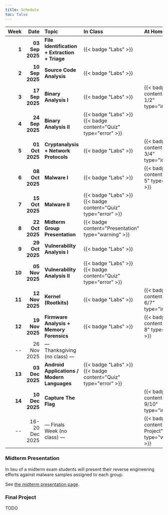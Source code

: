 ```yaml
---
title: Schedule
toc: false
---
```


|   Week |            Date | Topic                                           | In Class                                                       | At Home                                              |
| -----: | --------------: | :---------------------------------------------- | :------------------------------------------------------------- | :--------------------------------------------------- |
|  **1** | **03 Sep 2025** | **File Identification \+ Extraction \+ Triage** | {{< badge "Labs" >}}                                           |                                                      |
|  **2** | **10 Sep 2025** | **Source Code Analysis**                        | {{< badge "Labs" >}}                                           |                                                      |
|  **3** | **17 Sep 2025** | **Binary Analysis I**                           | {{< badge "Labs" >}}                                           | {{< badge content="HW 1/2" type="info" >}}           |
|  **4** | **24 Sep 2025** | **Binary Analysis II**                          | {{< badge "Labs" >}} {{< badge content="Quiz" type="error" >}} |                                                      |
|  **5** | **01 Oct 2025** | **Cryptanalysis + Network Protocols**           | {{< badge "Labs" >}}                                           | {{< badge content="HW 3/4" type="info" >}}           |
|  **6** | **08 Oct 2025** | **Malware I**                                   | {{< badge "Labs" >}}                                           | {{< badge content="HW 5" type="info" >}}             |
|  **7** | **15 Oct 2025** | **Malware II**                                  | {{< badge "Labs" >}} {{< badge content="Quiz" type="error" >}} |                                                      |
|  **8** | **22 Oct 2025** | **Midterm Group Presentation**                  | {{< badge content="Presentation" type="warning" >}}            |                                                      |
|  **9** | **29 Oct 2025** | **Vulnerability Analysis I**                    | {{< badge "Labs" >}}                                           |                                                      |
| **10** | **05 Nov 2025** | **Vulnerability Analysis II**                   | {{< badge "Labs" >}} {{< badge content="Quiz" type="error" >}} |                                                      |
| **11** | **12 Nov 2025** | **Kernel (Rootkits)**                           | {{< badge "Labs" >}}                                           | {{< badge content="HW 6/7" type="info" >}}           |
| **12** | **19 Nov 2025** | **Firmware Analysis + Memory Forensics**        | {{< badge "Labs" >}}                                           | {{< badge content="HW 8" type="info" >}}             |
|     -- |     26 Nov 2025 | — Thanksgiving (no class) —                     |                                                                |                                                      |
| **13** | **03 Dec 2025** | **Android Applications / Modern Languages**     | {{< badge "Labs" >}} {{< badge content="Quiz" type="error" >}} |                                                      |
| **14** | **10 Dec 2025** | **Capture The Flag**                            |                                                                | {{< badge content="HW 9/10" type="info" >}}          |
|     -- |  16-20 Dec 2025 | — Finals Week (no class) —                      |                                                                | {{< badge content="Final Project" type="warning" >}} |

### Midterm Presentation

In lieu of a midterm exam students will present their reverse engineering
efforts against malware samples assigned to each group.

See [the midterm presentation page](/schedule/week-07/midterm/).

### Final Project

TODO
